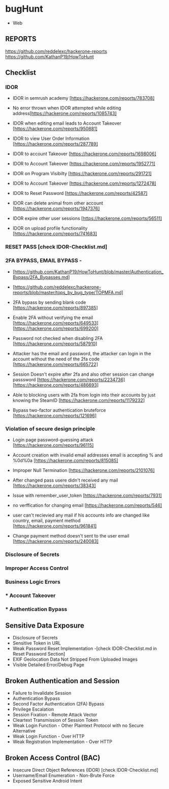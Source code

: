 # bugHunt
- Web

## REPORTS
https://github.com/reddelexc/hackerone-reports
https://github.com/KathanP19/HowToHunt

## Checklist

### IDOR
- IDOR in semrush academy [https://hackerone.com/reports/783708]

- No error thrown when IDOR attempted while editing address[https://hackerone.com/reports/1085743]

- IDOR when editing email leads to Account Takeover  [https://hackerone.com/reports/950881]

- IDOR to view User Order Information [https://hackerone.com/reports/287789]

- IDOR to account Takeover [https://hackerone.com/reports/1698006]

- IDOR to Account Takeover [https://hackerone.com/reports/1952771]

- IDOR on Program Visibilty [https://hackerone.com/reports/291721]

- IDOR to Account Takeover [https://hackerone.com/reports/1272478]

- IDOR to Reset Password [https://hackerone.com/reports/42587]

- IDOR can delete animal from other account [https://hackerone.com/reports/1947376]

- IDOR expire other user sessions [https://hackerone.com/reports/56511]

- IDOR on upload profile functionality [https://hackerone.com/reports/741683]

### RESET PASS [check IDOR-Checklist.md]

### 2FA BYPASS, EMAIL BYPASS -
- [https://github.com/KathanP19/HowToHunt/blob/master/Authentication_Bypass/2FA_Bypasses.md]
- [https://github.com/reddelexc/hackerone-reports/blob/master/tops_by_bug_type/TOPMFA.md]

- 2FA bypass by sending blank code [https://hackerone.com/reports/897385]

- Enable 2FA without verifying the email [https://hackerone.com/reports/649533] [https://hackerone.com/reports/699200]

- Password not checked when disabling 2FA [https://hackerone.com/reports/587910] 

- Attacker has the email and password, the attacker can login in the account without the need of the 2fa code [https://hackerone.com/reports/665722]

- Session Doesn't expire after 2fa and also other session can change passsword [https://hackerone.com/reports/2234736] [https://hackerone.com/reports/486693]

- Able to blocking users with 2fa from login into their accounts by just knowing the SteamID [https://hackerone.com/reports/1179232]

- Bypass two-factor authentication bruteforce [https://hackerone.com/reports/121696]



### Violation of secure design principle
- Login page password-guessing attack [https://hackerone.com/reports/96115]

- Account creation with invalid email addresses email is accepting % and %0d%0a [https://hackerone.com/reports/815085]

- Improper Null Termination [https://hackerone.com/reports/2101076]

- After changed pass usere didn't received any mail [https://hackerone.com/reports/38343]

- Issue with remember_user_token [https://hackerone.com/reports/7931]

- no verffication for changing email [https://hackerone.com/reports/546]

- user can't recievied any mail if his accounts info are changed like country, email, payment method [https://hackerone.com/reports/961841]

- Change payment method doesn't sent to the user email [https://hackerone.com/reports/240083]

### Disclosure of Secrets
### Improper Access Control
### Business Logic Errors
### * Account Takeover
### * Authentication Bypass

## Sensitive Data Exposure
- Disclosure of Secrets 
- Sensitive Token in URL
- Weak Password Reset Implementation -[check IDOR-Checklist.md in Reset Password Section]
- EXIF Geolocation Data Not Stripped From Uploaded Images
- Visible Detailed Error/Debug Page

## Broken Authentication and Session 
- Failure to Invalidate Session
- Authentication Bypass
- Second Factor Authentication (2FA) Bypass
- Privilege Escalation
- Session Fixation - Remote Attack Vector
- Cleartext Transmission of Session Token
- Weak Login Function - Other Plaintext Protocol with no Secure Alternative
- Weak Login Function - Over HTTP
- Weak Registration Implementation - Over HTTP

## Broken Access Control (BAC)
- Insecure Direct Object References (IDOR) [check IDOR-Checklist.md]
- Username/Email Enumeration - Non-Brute Force
- Exposed Sensitive Android Intent